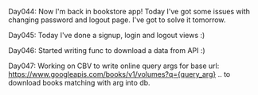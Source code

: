 Day044: Now I'm back in bookstore app! Today I've got some issues with changing password and logout page. I've got to solve it tomorrow.

Day045: Today I've done a signup, login and logout views :)

Day046: Started writing func to download a data from API :)

Day047: Working on CBV to write online query args for base url:
https://www.googleapis.com/books/v1/volumes?q={query_arg}
.. to download books matching with arg into db.
